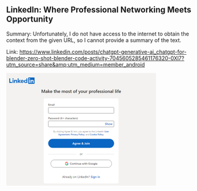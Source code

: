 ## LinkedIn: Where Professional Networking Meets Opportunity
Summary: Unfortunately, I do not have access to the internet to obtain the context from the given URL, so I cannot provide a summary of the text.

Link: https://www.linkedin.com/posts/chatgpt-generative-ai_chatgpt-for-blender-zero-shot-blender-code-activity-7045605285461176320-0Xl7?utm_source=share&amp;utm_medium=member_android

<img src="/img/316ca934-9023-405c-b829-d43dfc51d94c.png" width="400" />
<br/><br/>
